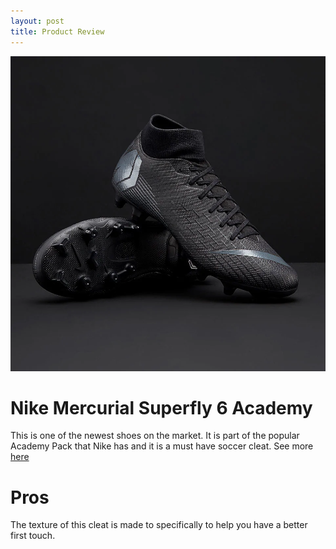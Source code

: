 ```yaml
---
layout: post
title: Product Review
---
```


![Product](/images/187768.jpg)

# Nike Mercurial Superfly 6 Academy 

This is one of the newest shoes on the market. It is part of the popular Academy Pack that Nike has and it is a must have soccer cleat. See more [here](https://www.nike.com/t/mercurial-superfly-6-academy-mg-multi-ground-soccer-cleat-nBVALo/AH7362-001?cp=usns_us_nike_300918_ho18_aw_kw_xcat_serve_fm_x_x_x_x_x_x_x_x_x__x_x_x_dfa&gclid=EAIaIQobChMI1JzR6Pua3wIVCz9pCh2NBglJEAQYASABEgJQhfD_BwE&gclsrc=aw.ds)  

# Pros

The texture of this cleat is made to specifically to help you have a better first touch.     
